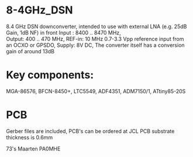 # 8-4GHz_DSN
8.4 GHz DSN downconverter, intended to use with external LNA (e.g. 25dB Gain, 1dB NF) in front
Input : 8400 .. 8470 MHz,  
Output: 400 .. 470 MHz, 
REF-in: 10 MHz    0.7-3.3 Vpp reference input from an OCXO or GPSDO, 
Supply: 8V DC, 
The converter itself has a conversion gain of around 13dB

# Key components:
MGA-86576,
BFCN-8450+,
LTC5549,
ADF4351,
ADM7150/1,
ATtiny85-20S

# PCB
Gerber files are included, PCB's can be ordered at JCL PCB substrate thickness is 0.6mm 


73's Maarten PA0MHE
